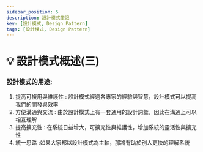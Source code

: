 ```yaml
---
sidebar_position: 5
description: 設計模式筆記 
key: [設計模式, Design Pattern]
tags: [設計模式, Design Pattern]
---
```


# 💡 設計模式概述(三)

### 設計模式的用途:

1. 提高可複用與維護性 : 設計模式經過各專家的經驗與智慧，設計模式可以提高我們的開發與效率
2. 方便溝通與交流 : 由於設計模式上有一套通用的設計詞彙，因此在溝通上可以相互理解
3. 提高擴充性 : 在系統日益增大，可擴充性與維護性，增加系統的靈活性與擴充性
4. 統一思路 :如果大家都以設計模式為主軸，那將有助於別人更快的理解系統
